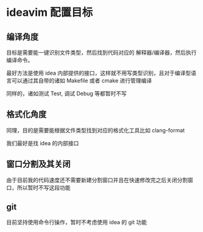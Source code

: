 # ideavim 配置目标

## 编译角度

目标是需要能一键识别文件类型，然后找到代码对应的 解释器/编译器，然后执行编译命令。

最好方法是使用 idea 内部提供的接口，这样就不用写类型识别，且对于编译型语言可以通过其自带的诸如 Makefile 或者 cmake 进行管理编译

同样的，诸如测试 Test, 调试 Debug 等都暂时不写

## 格式化角度

同理，目的是需要能根据文件类型找到对应的格式化工具比如 clang-format

我们最好是找 idea 的内部接口

## 窗口分割及其关闭

由于目前我的代码速度还不需要新建分割窗口并且在快速修改完之后关闭分割窗口，所以暂时不写这段功能

## git

目前坚持使用命令行操作，暂时不考虑使用 idea 的 git 功能